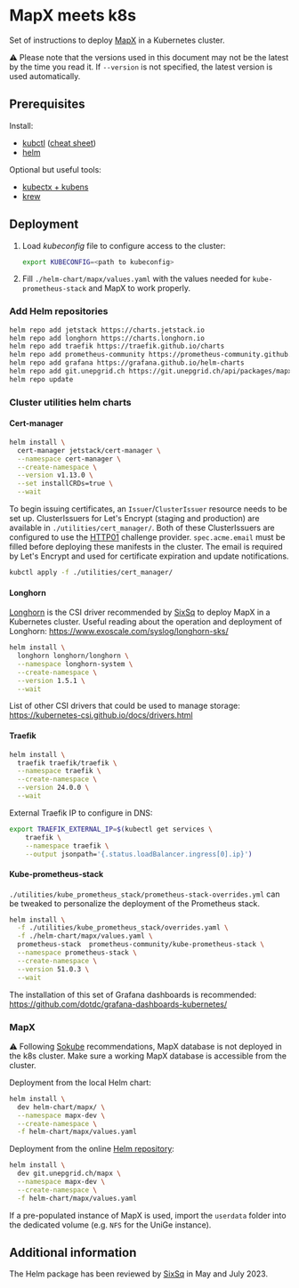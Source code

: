 # MapX meets k8s

Set of instructions to deploy [MapX](https://github.com/unep-grid/mapx) in a Kubernetes cluster.

⚠ Please note that the versions used in this document may not be the latest by the time you read it. If `--version` is not specified, the latest version is used automatically.

## Prerequisites

Install:

- [kubctl](https://kubernetes.io/docs/tasks/tools/#kubectl) ([cheat sheet](https://kubernetes.io/docs/reference/kubectl/cheatsheet/))
- [helm](https://helm.sh/docs/intro/install/)

Optional but useful tools:

- [kubectx + kubens](https://github.com/ahmetb/kubectx#installation)
- [krew](https://krew.sigs.k8s.io/docs/user-guide/setup/install/)

## Deployment

1. Load _kubeconfig_ file to configure access to the cluster:

   ```sh
   export KUBECONFIG=<path to kubeconfig>
   ```

2. Fill `./helm-chart/mapx/values.yaml` with the values needed for `kube-prometheus-stack` and MapX to work properly.

### Add Helm repositories

```sh
helm repo add jetstack https://charts.jetstack.io
helm repo add longhorn https://charts.longhorn.io
helm repo add traefik https://traefik.github.io/charts
helm repo add prometheus-community https://prometheus-community.github.io/helm-charts
helm repo add grafana https://grafana.github.io/helm-charts
helm repo add git.unepgrid.ch https://git.unepgrid.ch/api/packages/mapx/helm
helm repo update
```

### Cluster utilities helm charts

#### Cert-manager

```sh
helm install \
  cert-manager jetstack/cert-manager \
  --namespace cert-manager \
  --create-namespace \
  --version v1.13.0 \
  --set installCRDs=true \
  --wait
```

To begin issuing certificates, an `Issuer`/`ClusterIssuer` resource needs to be set up.
ClusterIssuers for Let's Encrypt (staging and production) are available in `./utilities/cert_manager/`.
Both of these ClusterIssuers are configured to use the [HTTP01](https://cert-manager.io/docs/configuration/acme/http01/) challenge provider.
`spec.acme.email` must be filled before deploying these manifests in the cluster. The email is required by Let's Encrypt and used for certificate expiration and update notifications.

```sh
kubctl apply -f ./utilities/cert_manager/
```

#### Longhorn

[Longhorn](https://github.com/longhorn/longhorn) is the CSI driver recommended by [SixSq](https://sixsq.com/) to deploy MapX in a Kubernetes cluster.
Useful reading about the operation and deployment of Longhorn: <https://www.exoscale.com/syslog/longhorn-sks/>

```sh
helm install \
  longhorn longhorn/longhorn \
  --namespace longhorn-system \
  --create-namespace \
  --version 1.5.1 \
  --wait
```

List of other CSI drivers that could be used to manage storage: <https://kubernetes-csi.github.io/docs/drivers.html>

#### Traefik

```sh
helm install \
  traefik traefik/traefik \
  --namespace traefik \
  --create-namespace \
  --version 24.0.0 \
  --wait
```

External Traefik IP to configure in DNS:

```sh
export TRAEFIK_EXTERNAL_IP=$(kubectl get services \
    traefik \
    --namespace traefik \
    --output jsonpath='{.status.loadBalancer.ingress[0].ip}')
```

#### Kube-prometheus-stack

`./utilities/kube_prometheus_stack/prometheus-stack-overrides.yml` can be tweaked to personalize the deployment of the Prometheus stack.

```sh
helm install \
  -f ./utilities/kube_prometheus_stack/overrides.yaml \
  -f ./helm-chart/mapx/values.yaml \
  prometheus-stack  prometheus-community/kube-prometheus-stack \
  --namespace prometheus-stack \
  --create-namespace \
  --version 51.0.3 \
  --wait
```

The installation of this set of Grafana dashboards is recommended: <https://github.com/dotdc/grafana-dashboards-kubernetes/>

### MapX

⚠ Following [Sokube](https://www.sokube.io/en/home) recommendations, MapX database is not deployed in the k8s cluster. Make sure a working MapX database is accessible from the cluster.

Deployment from the local Helm chart:

```sh
helm install \
  dev helm-chart/mapx/ \
  --namespace mapx-dev \
  --create-namespace \
  -f helm-chart/mapx/values.yaml
```

Deployment from the online [Helm repository](https://git.unepgrid.ch/mapx/-/packages/helm/mapx/):

```sh
helm install \
  dev git.unepgrid.ch/mapx \
  --namespace mapx-dev \
  --create-namespace \
  -f helm-chart/mapx/values.yaml
```

If a pre-populated instance of MapX is used, import the `userdata` folder into the dedicated volume (e.g. `NFS` for the UniGe instance).

## Additional information

The Helm package has been reviewed by [SixSq](https://sixsq.com/) in May and July 2023.
